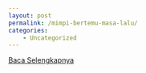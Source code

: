 ```yaml
---
layout: post
permalink: /mimpi-bertemu-masa-lalu/
categories:
    - Uncategorized
---
```


[Baca Selengkapnya](/10)